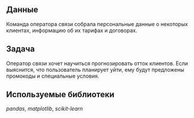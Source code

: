 ## Данные

Команда оператора связи собрала персональные данные о некоторых клиентах, информацию об их тарифах и договорах.

## Задача

Оператор связи хочет научиться прогнозировать отток клиентов. Если выяснится, что пользователь планирует уйти, ему будут предложены промокоды и специальные условия. 

## Используемые библиотеки
*pandas*, *matplotlib*, *scikit-learn*

